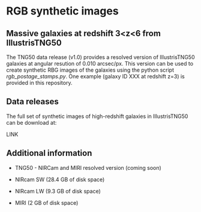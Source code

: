 # RGB synthetic images

## Massive galaxies at redshift 3<z<6 from IllustrisTNG50

The TNG50 data release (v1.0) provides a resolved version of IllustrisTNG50 galaxies at angular resution of 0.010 arcsec/px. This version can be used to create synthetic RBG images of the galaxies using the python script *rgb_postage_stamps.py*. One example (galaxy ID XXX at redshift z=3) is provided in this repository.

## Data releases

The full set of synthetic images of high-redshift galaxies in IllustrisTNG50 can be download at:

LINK

## Additional information

* TNG50 - NIRCam and MIRI resolved version (coming soon)

* NIRcam SW (28.4 GB of disk space)

* NIRcam LW  (9.3 GB of disk space)

* MIRI (2 GB of disk space)
